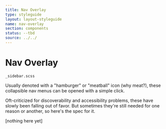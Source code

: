 ```yaml
---
title: Nav Overlay
type: styleguide
layout: layout-styleguide
name: nav-overlay
section: components
status: --tbd
source: ../../
---
```



<main markdown="1">

# Nav Overlay

`_sidebar.scss`

Usually denoted with a "hamburger" or "meatball" icon (why meat?), these collapsible nav menus can be opened with a simple click.

Oft-criticized for discoverability and accessibility problems, these have slowly been falling out of favor. But sometimes they're still needed for one reason or another, so here's the spec for it.

[nothing here yet]




</main>


